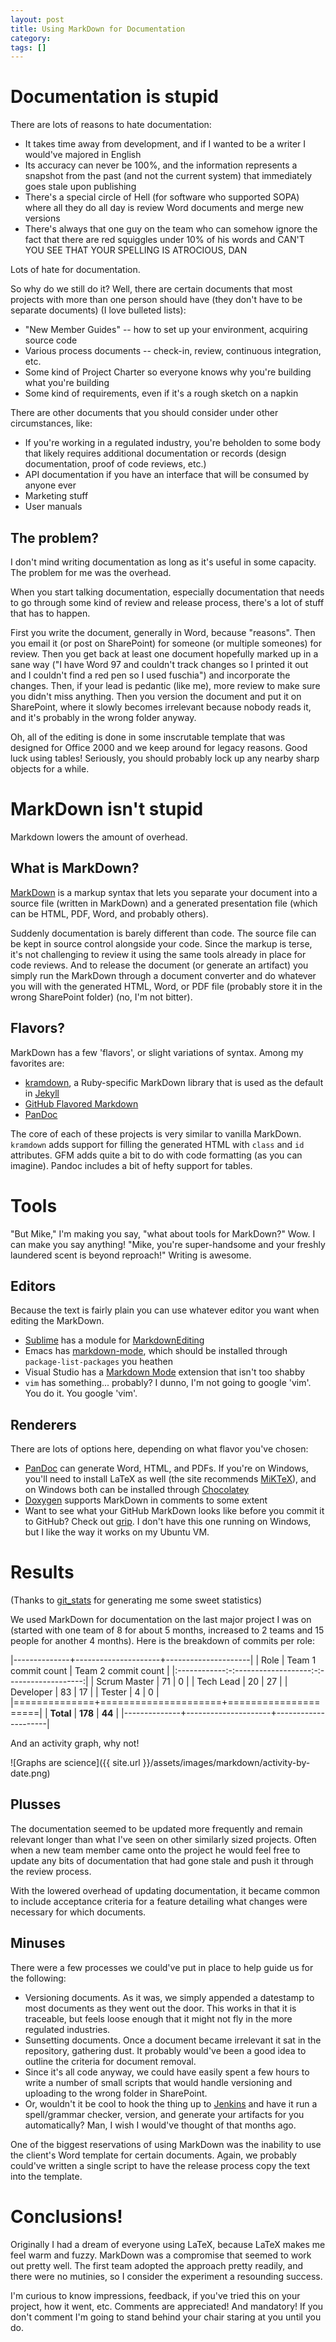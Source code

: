 ```yaml
---
layout: post
title: Using MarkDown for Documentation
category: 
tags: []
---
```


# Documentation is stupid

There are lots of reasons to hate documentation:

* It takes time away from development, and if I wanted to be a writer I would've majored in English
* Its accuracy can never be 100%, and the information represents a snapshot from the past (and not the current system) that immediately goes stale upon publishing
* There's a special circle of Hell (for software who supported SOPA) where all they do all day is review Word documents and merge new versions
* There's always that one guy on the team who can somehow ignore the fact that there are red squiggles under 10% of his words and CAN'T YOU SEE THAT YOUR SPELLING IS ATROCIOUS, DAN

Lots of hate for documentation.

So why do we still do it? Well, there are certain documents that most projects with more than one person should have (they don't have to be separate documents) (I love bulleted lists):

* "New Member Guides" -- how to set up your environment, acquiring source code
* Various process documents -- check-in, review, continuous integration, etc.
* Some kind of Project Charter so everyone knows why you're building what you're building
* Some kind of requirements, even if it's a rough sketch on a napkin

There are other documents that you should consider under other circumstances, like:

* If you're working in a regulated industry, you're beholden to some body that likely requires additional documentation or records (design documentation, proof of code reviews, etc.)
* API documentation if you have an interface that will be consumed by anyone ever
* Marketing stuff
* User manuals

## The problem?

I don't mind writing documentation as long as it's useful in some capacity. The problem for me was the overhead.

When you start talking documentation, especially documentation that needs to go through some kind of review and release process, there's a lot of stuff that has to happen.

First you write the document, generally in Word, because "reasons". Then you email it (or post on SharePoint) for someone (or multiple someones) for review. Then you get back at least one document hopefully marked up in a sane way ("I have Word 97 and couldn't track changes so I printed it out and I couldn't find a red pen so I used fuschia") and incorporate the changes. Then, if your lead is pedantic (like me), more review to make sure you didn't miss anything. Then you version the document and put it on SharePoint, where it slowly becomes irrelevant because nobody reads it, and it's probably in the wrong folder anyway.

Oh, all of the editing is done in some inscrutable template that was designed for Office 2000 and we keep around for legacy reasons. Good luck using tables! Seriously, you should probably lock up any nearby sharp objects for a while.

# MarkDown isn't stupid

Markdown lowers the amount of overhead.

## What is MarkDown?

[MarkDown](http://daringfireball.net/projects/markdown/) is a markup syntax that lets you separate your document into a source file (written in MarkDown) and a generated presentation file (which can be HTML, PDF, Word, and probably others).

Suddenly documentation is barely different than code. The source file can be kept in source control alongside your code. Since the markup is terse, it's not challenging to review it using the same tools already in place for code reviews. And to release the document (or generate an artifact) you simply run the MarkDown through a document converter and do whatever you will with the generated HTML, Word, or PDF file (probably store it in the wrong SharePoint folder) (no, I'm not bitter).

## Flavors?

MarkDown has a few 'flavors', or slight variations of syntax. Among my favorites are:

* [kramdown](http://kramdown.gettalong.org/quickref.html), a Ruby-specific MarkDown library that is used as the default in [Jekyll](http://jekyllrb.com/)
* [GitHub Flavored Markdown](https://help.github.com/articles/github-flavored-markdown)
* [PanDoc](http://johnmacfarlane.net/pandoc/)

The core of each of these projects is very similar to vanilla MarkDown. `kramdown` adds support for filling the generated HTML with `class` and `id` attributes. GFM adds quite a bit to do with code formatting (as you can imagine). Pandoc includes a bit of hefty support for tables.

# Tools

"But Mike," I'm making you say, "what about tools for MarkDown?" Wow. I can make you say anything! "Mike, you're super-handsome and your freshly laundered scent is beyond reproach!" Writing is awesome.

## Editors

Because the text is fairly plain you can use whatever editor you want when editing the MarkDown.

* [Sublime](http://www.sublimetext.com/) has a module for [MarkdownEditing](https://sublime.wbond.net/packages/MarkdownEditing)
* Emacs has [markdown-mode](http://jblevins.org/projects/markdown-mode/), which should be installed through `package-list-packages` you heathen
* Visual Studio has a [Markdown Mode](http://visualstudiogallery.msdn.microsoft.com/0855e23e-4c4c-4c82-8b39-24ab5c5a7f79) extension that isn't too shabby
* `vim` has something... probably? I dunno, I'm not going to google 'vim'. You do it. You google 'vim'.

## Renderers

There are lots of options here, depending on what flavor you've chosen:

* [PanDoc](http://johnmacfarlane.net/pandoc/) can generate Word, HTML, and PDFs. If you're on Windows, you'll need to install LaTeX as well (the site recommends [MiKTeX](http://miktex.org/)), and on Windows both can be installed through [Chocolatey](https://chocolatey.org/)
* [Doxygen](http://en.wikipedia.org/wiki/Doxygen) supports MarkDown in comments to some extent
* Want to see what your GitHub MarkDown looks like before you commit it to GitHub? Check out [grip](https://github.com/joeyespo/grip). I don't have this one running on Windows, but I like the way it works on my Ubuntu VM.

# Results

(Thanks to [git_stats](https://github.com/tomgi/git_stats) for generating me some sweet statistics)

We used MarkDown for documentation on the last major project I was on (started with one team of 8 for about 5 months, increased to 2 teams and 15 people for another 4 months). Here is the breakdown of commits per role:

|--------------+---------------------+---------------------|
| Role         | Team 1 commit count | Team 2 commit count |
|:------------:-:-------------------:-:-------------------:|
| Scrum Master | 71                  | 0                   |
| Tech Lead    | 20                  | 27                  |
| Developer    | 83                  | 17                  |
| Tester       | 4                   | 0                   |
|==============+=====================+=====================|
| **Total**    | **178**             | **44**              |
|--------------+---------------------+---------------------|

And an activity graph, why not!

![Graphs are science]({{ site.url }}/assets/images/markdown/activity-by-date.png)

## Plusses

The documentation seemed to be updated more frequently and remain relevant longer than what I've seen on other similarly sized projects. Often when a new team member came onto the project he would feel free to update any bits of documentation that had gone stale and push it through the review process.

With the lowered overhead of updating documentation, it became common to include acceptance criteria for a feature detailing what changes were necessary for which documents.

## Minuses

There were a few processes we could've put in place to help guide us for the following:

* Versioning documents. As it was, we simply appended a datestamp to most documents as they went out the door. This works in that it is traceable, but feels loose enough that it might not fly in the more regulated industries.
* Sunsetting documents. Once a document became irrelevant it sat in the repository, gathering dust. It probably would've been a good idea to outline the criteria for document removal.
* Since it's all code anyway, we could have easily spent a few hours to write a number of small scripts that would handle versioning and uploading to the wrong folder in SharePoint.
* Or, wouldn't it be cool to hook the thing up to [Jenkins](http://jenkins-ci.org/) and have it run a spell/grammar checker, version, and generate your artifacts for you automatically? Man, I wish I would've thought of that months ago.

One of the biggest reservations of using MarkDown was the inability to use the client's Word template for certain documents. Again, we probably could've written a single script to have the release process copy the text into the template.

# Conclusions!

Originally I had a dream of everyone using LaTeX, because LaTeX makes me feel warm and fuzzy. MarkDown was a compromise that seemed to work out pretty well. The first team adopted the approach pretty readily, and there were no mutinies, so I consider the experiment a resounding success.

I'm curious to know impressions, feedback, if you've tried this on your project, how it went, etc. Comments are appreciated! And mandatory! If you don't comment I'm going to stand behind your chair staring at you until you do.
